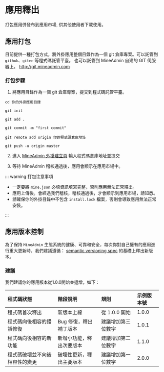 # 應用釋出

打包應用併發布到應用市場, 供其他使用者下載使用。

## 應用打包

目前提供一種打包方式，將外掛應用整個目錄作為一個 git 倉庫專案。可以託管到 `github`、`gitee` 等程式碼託管平臺。
也可以託管到 MineAdmin 自建的 GIT 伺服器上。 http://git.mineadmin.com


### 打包步驟

1. 將應用目錄作為一個 git 倉庫專案，提交到程式碼託管平臺。

```shell
cd 你的外掛應用目錄

git init

git add .

git commit -m "first commit"

git remote add origin 你的程式碼倉庫地址

git push -u origin master
```

2. 進入 [MineAdmin 外掛建立頁](https://www.mineadmin.com/member/createApp) 輸入程式碼倉庫地址並提交

<ElImage :preview-src-list="['/public/images/create_app.png']" src="/public/images/create_app.png"></ElImage>

3. 等待 MineAdmin 稽核通過後，應用會顯示在應用市場中。

::: warning 打包注意事項

* 一定要將 `mine.json` 必填資訊填寫完整，否則應用無法正常釋出。
* 應用上傳後，會經過我們稽核，稽核通過後，才會顯示到應用市場，請知悉。
* 請確保你的外掛目錄中不包含 `install.lock` 檔案，否則會導致應用無法正常安裝。

:::

## 應用版本控制

為了保持 `MineAdmin` 生態系統的健康、可靠和安全，每次你對自己擁有的應用進行重大更新時，我們建議遵循：
<a href="https://semver.org/lang/zh-CN/" target="_blank">semantic versioning spec</a>
的基礎上釋出新版本。

### 建議
我們建議你的應用版本從1.0.0開始並遞增，如下：

| 程式碼狀態           | 階段說明          | 規則         | 示例版本號  |
|:---------------|:--------------|:-----------|:-------|
| 程式碼首次釋出         | 新版本上線         | 從 1.0.0 開始 | 	1.0.0 |
| 程式碼向後相容的錯誤修復    | Bug 修復，釋出補丁版本 | 建議增加第三位數字  | 	1.0.1 |
| 程式碼向後相容的新功能     | 新增小功能，釋出次要版本  | 建議增加第二位數字  | 	1.1.0 |
| 程式碼破壞並不向後相容性的變更 | 破壞性更新，釋出主要版本  | 建議增加第一位數字  | 	2.0.0 |
